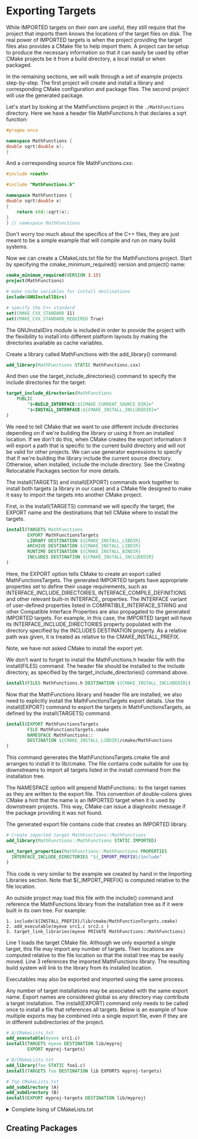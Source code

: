 # Exporting Targets
While IMPORTED targets on their own are useful, they still require that the project that imports them knows the locations of the target files on disk. The real power of IMPORTED targets is when the project providing the target files also provides a CMake file to help import them. A project can be setup to produce the necessary information so that it can easily be used by other CMake projects be it from a build directory, a local install or when packaged.

In the remaining sections, we will walk through a set of example projects step-by-step. The first project will create and install a library and corresponding CMake configuration and package files. The second project will use the generated package.

Let's start by looking at the MathFunctions project in the `./MathFunctions` directory. Here we have a header file MathFunctions.h that declares a sqrt function:

```c++
#pragma once

namespace MathFunctions {
double sqrt(double x);
}
```

And a corresponding source file MathFunctions.cxx:

```c++
#include <cmath>

#include "MathFunctions.h"

namespace MathFunctions {
double sqrt(double x)
{
    return std::sqrt(x);
}
} // namespace MathFunctions
```

Don't worry too much about the specifics of the C++ files, they are just meant to be a simple example that will compile and run on many build systems.

Now we can create a CMakeLists.txt file for the MathFunctions project. Start by specifying the cmake_minimum_required() version and project() name:

```cmake
cmake_minimum_required(VERSION 3.15)
project(MathFunctions)

# make cache variables for install destinations
include(GNUInstallDirs)

# specify the C++ standard
set(CMAKE_CXX_STANDARD 11)
set(CMAKE_CXX_STANDARD_REQUIRED True)
```

The GNUInstallDirs module is included in order to provide the project with the flexibility to install into different platform layouts by making the directories available as cache variables.

Create a library called MathFunctions with the add_library() command:

```cmake
add_library(MathFunctions STATIC MathFunctions.cxx)
```

And then use the target_include_directories() command to specify the include directories for the target:

```cmake
target_include_directories(MathFunctions
    PUBLIC
        "$<BUILD_INTERFACE:${CMAKE_CURRENT_SOURCE_DIR}>"
        "$<INSTALL_INTERFACE:${CMAKE_INSTALL_INCLUDEDIR}>"
)
```

We need to tell CMake that we want to use different include directories depending on if we're building the library or using it from an installed location. If we don't do this, when CMake creates the export information it will export a path that is specific to the current build directory and will not be valid for other projects. We can use generator expressions to specify that if we're building the library include the current source directory. Otherwise, when installed, include the include directory. See the Creating Relocatable Packages section for more details.

The install(TARGETS) and install(EXPORT) commands work together to install both targets (a library in our case) and a CMake file designed to make it easy to import the targets into another CMake project.

First, in the install(TARGETS) command we will specify the target, the EXPORT name and the destinations that tell CMake where to install the targets.

```cmake
install(TARGETS MathFunctions
        EXPORT MathFunctionsTargets
        LIBRARY DESTINATION ${CMAKE_INSTALL_LIBDIR}
        ARCHIVE DESTINATION ${CMAKE_INSTALL_LIBDIR}
        RUNTIME DESTINATION ${CMAKE_INSTALL_BINDIR}
        INCLUDES DESTINATION ${CMAKE_INSTALL_INCLUDEDIR}
)
```

Here, the EXPORT option tells CMake to create an export called MathFunctionsTargets. The generated IMPORTED targets have appropriate properties set to define their usage requirements, such as INTERFACE_INCLUDE_DIRECTORIES, INTERFACE_COMPILE_DEFINITIONS and other relevant built-in INTERFACE_ properties. The INTERFACE variant of user-defined properties listed in COMPATIBLE_INTERFACE_STRING and other Compatible Interface Properties are also propagated to the generated IMPORTED targets. For example, in this case, the IMPORTED target will have its INTERFACE_INCLUDE_DIRECTORIES property populated with the directory specified by the INCLUDES DESTINATION property. As a relative path was given, it is treated as relative to the CMAKE_INSTALL_PREFIX.

Note, we have not asked CMake to install the export yet.

We don't want to forget to install the MathFunctions.h header file with the install(FILES) command. The header file should be installed to the include directory, as specified by the target_include_directories() command above.

```cmake
install(FILES MathFunctions.h DESTINATION ${CMAKE_INSTALL_INCLUDEDIR})
```

Now that the MathFunctions library and header file are installed, we also need to explicitly install the MathFunctionsTargets export details. Use the install(EXPORT) command to export the targets in MathFunctionsTargets, as defined by the install(TARGETS) command.

```cmake
install(EXPORT MathFunctionsTargets
        FILE MathFunctionsTargets.cmake
        NAMESPACE MathFunctions::
        DESTINATION ${CMAKE_INSTALL_LIBDIR}/cmake/MathFunctions
)
```

This command generates the MathFunctionsTargets.cmake file and arranges to install it to lib/cmake. The file contains code suitable for use by downstreams to import all targets listed in the install command from the installation tree.

The NAMESPACE option will prepend MathFunctions:: to the target names as they are written to the export file. This convention of double-colons gives CMake a hint that the name is an IMPORTED target when it is used by downstream projects. This way, CMake can issue a diagnostic message if the package providing it was not found.

The generated export file contains code that creates an IMPORTED library.

```cmake
# Create imported target MathFunctions::MathFunctions
add_library(MathFunctions::MathFunctions STATIC IMPORTED)

set_target_properties(MathFunctions::MathFunctions PROPERTIES
  INTERFACE_INCLUDE_DIRECTORIES "${_IMPORT_PREFIX}/include"
)
```

This code is very similar to the example we created by hand in the Importing Libraries section. Note that ${_IMPORT_PREFIX} is computed relative to the file location.

An outside project may load this file with the include() command and reference the MathFunctions library from the installation tree as if it were built in its own tree. For example:

```
1. include(${INSTALL_PREFIX}/lib/cmake/MathFunctionTargets.cmake)
2. add_executable(myexe src1.c src2.c )
3. target_link_libraries(myexe PRIVATE MathFunctions::MathFunctions)
```

Line 1 loads the target CMake file. Although we only exported a single target, this file may import any number of targets. Their locations are computed relative to the file location so that the install tree may be easily moved. Line 3 references the imported MathFunctions library. The resulting build system will link to the library from its installed location.

Executables may also be exported and imported using the same process.

Any number of target installations may be associated with the same export name. Export names are considered global so any directory may contribute a target installation. The install(EXPORT) command only needs to be called once to install a file that references all targets. Below is an example of how multiple exports may be combined into a single export file, even if they are in different subdirectories of the project.

```cmake
# A/CMakeLists.txt
add_executable(myexe src1.c)
install(TARGETS myexe DESTINATION lib/myproj
        EXPORT myproj-targets)

# B/CMakeLists.txt
add_library(foo STATIC foo1.c)
install(TARGETS foo DESTINATION lib EXPORTS myproj-targets)

# Top CMakeLists.txt
add_subdirectory (A)
add_subdirectory (B)
install(EXPORT myproj-targets DESTINATION lib/myproj)
```

<details><summary>Complete lising of CMakeLists.txt</summary>

```cmake
cmake_minimum_required(VERSION 3.15)
project(MathFunctions)

# make cache variables for install destinations
include(GNUInstallDirs)

# specify the C++ standard
set(CMAKE_CXX_STANDARD 11)
set(CMAKE_CXX_STANDARD_REQUIRED True)

add_library(MathFunctions STATIC MathFunctions.cxx)

target_include_directories(MathFunctions
    PUBLIC
        "$<BUILD_INTERFACE:${CMAKE_CURRENT_SOURCE_DIR}>"
        "$<INSTALL_INTERFACE:${CMAKE_INSTALL_INCLUDEDIR}>"
)

install(TARGETS MathFunctions
        EXPORT MathFunctionsTargets
        LIBRARY DESTINATION ${CMAKE_INSTALL_LIBDIR}
        ARCHIVE DESTINATION ${CMAKE_INSTALL_LIBDIR}
        RUNTIME DESTINATION ${CMAKE_INSTALL_BINDIR}
        INCLUDES DESTINATION ${CMAKE_INSTALL_INCLUDEDIR}
)

install(FILES MathFunctions.h DESTINATION ${CMAKE_INSTALL_INCLUDEDIR})

install(EXPORT MathFunctionsTargets
        FILE MathFunctionsTargets.cmake
        NAMESPACE MathFunctions::
        DESTINATION ${CMAKE_INSTALL_LIBDIR}/cmake/MathFunctions
)
```

</details>

## Creating Packages

